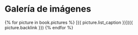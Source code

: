 # Galería de imágenes

{% for picture in book.pictures %}
[{{ picture.list_caption }}]({{ picture.backlink }})
{% endfor %}
